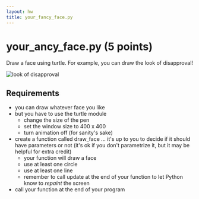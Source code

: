 ```yaml
---
layout: hw
title: your_fancy_face.py
---
```


your_ancy_face.py (5 points)
=====
Draw a face using turtle. For example, you can draw the look of disapproval!

![look of disapproval](http://foureyes.github.io/csci-ua.0002-summer2017-001/resources/img/turtle/your_face.png)

Requirements
-----

* you can draw whatever face you like
* but you have to use the turtle module
    * change the size of the pen 
    * set the window size to 400 x 400
    * turn animation off (for sanity's sake)
* create a function called draw_face ... it's up to you to decide if it should have parameters or not (it's ok if you don't parametrize it, but it may be helpful for extra credit)
    * your function will draw a face
    * use at least one circle
    * use at least one line
    * remember to call update at the end of your function to let Python know to _repaint_ the screen
* call your function at the end of your program

